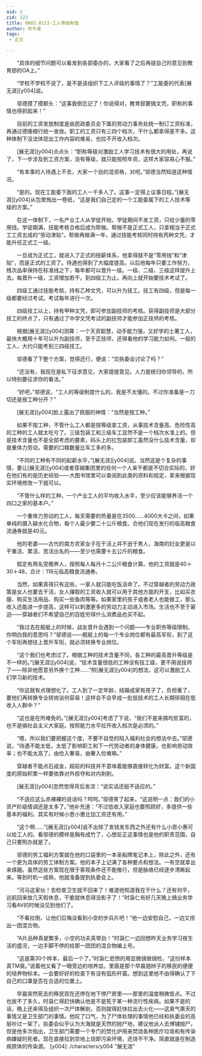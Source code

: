 ```yaml
---
aid: 3
zid: 123
title: 0003.0123-工人等级制度
author: 吹牛者
tags: 
 - 正文

---
```




　　“具体的细节问题可以看发到各部委办的，大家看了之后再提自己的意见到教育部的OA上。”

　　“学校不学校不说了，是不是该组织下工人评级的事情了？”工能委的代表[展无涯][y004]说。

　　邬德摸了摸额头：“这事我倒忘记了！你说得对，教育部要搞文凭，职称的事情也得抓起来！”

　　目前的工资发放制度是由民政委员会下属的劳动力事务处统一制订工资标准，再通过德隆粮行统一发放。职工的工资只有三四个档次，干什么都拿得差不多。这种体制下没法体现出工作内容的难易，也拉不开收入档次。

　　[展无涯][y004]点点头：“职称等级对激励工人学习技术有很大的用处，再说了，下一步涉及到工资方案，没有等级，就只能按照年资，这样大家容易心不服。”

　　“有本事的人待遇上不去，大家一个劲的混资格，对吧。”邬德当然知道这种情况。

　　“是的。现在工能委下面的工人一千多人了。这事一定得上议事日程。”[展无涯][y004]从包里掏出一卷纸，“这是我们自己定的一个工能委属下的工人技术等级的方案。”

　　在这一体制下，一名产业工人从学徒开始，学徒期间不发工资，只给少量的零用钱。学徒期满，技能考核合格后成为帮做。帮做不是正式工人，只拿相当于正式工工资五成的“劳动津贴”。帮做再做满一年，通过技能考核同时持有丙种文凭，才能升任正式工一级。

　　一旦成为正式工，就进入了正式的授薪体系，他拿得就不是“零用钱”和“津贴”，而是正式的工资了。待遇也得到了大幅度提高。以后他每年只要工作努力，残次品率保持在标准线之下，每年都可以晋升一级。一级、二级、三级这样提升上去。每晋升一级，工资增加若干。到四级工为止。再向上就开始要技术考试了。

　　四级工通过技能考核，持有乙种文凭，可以升为技工。技工有四级，但是每一级都要经过考试。考试每年进行一次。

　　四级技工以上，持有甲种文凭，即可参加副技师的考核。获得副技师是大部分技工的终点了，只有通过了中学文凭考试的副技师才能参加正技师的考核。

　　根据[展无涯][y004]测算：一个天资聪慧，动手能力强，又好学的土著工人，最快大概用十年可以升为副技师，至于正技师，还得看他的学习能力如何。一般的工人，大约只能考到三四级技工。

　　邬德看了下整个方案，觉得还行，便说：“交执委会讨论了吗？”

　　“还没有，我现在是私下征求意见，大家提提意见。人力是统归你领导的，所以特别要征求你的看法。”

　　“好吧，”邬德说，“工人的等级制度什么的，我是不太懂的。不过你准备是一刀切还是按工种分开？”

　　[展无涯][y004]脸上露出了佩服的神情：“当然是按工种。”

　　如果不按工种，不管什么工人都是按等级拿工资，从事技术含量高、危险性高的工种的工人就太吃亏了。三级包装工和三级车工显然不是一个档次水准上的。但是技术含量也不是全部考虑的要素，码头上的扛包装卸工虽然没什么技术含量，却是重体力劳动，需要的口粮数量比车工多的多。

　　“不同的工种有不同的起薪水平，”[展无涯][y004]说。当然这是个复杂的事情，要让[展无涯][y004]或者穿越集团里的任何一个人来干都是不切合实际的，好在他们有的是历史经验——大图书馆里可以查阅到此类的资料和规定，拿来根据现实环境修改一下就可以。

　　“不管什么样的工种，一个产业工人的平均收入水平，至少应该能够养活一个四口之家的基本户。”

　　一个重体力劳动的工人，每天需要的热量是在3500……4000大卡之间，如果单纯的摄入碳水化合物，每个人最少要二十公斤粮食。合他们现在发行的临高粮食流通券就是40元。

　　他的老婆——古代的南方农家女子在干活上并不逊于男人，海南的妇女更是以干重活、累活、苦活出名的——至少也需要十五公斤的粮食。

　　假定有两名受赡养人，按照每人每月十二公斤粮食计算。他的工资就是40＋30＋48，合计：118元临高粮食流通券。

　　当然，如果真得只有这些，一家人就只能吃饭活命了。不过穿越者的劳动力政策是女人也要去干活，女人赚取的工资收入就可以用于其他方面的开支，比如买衣服、购买生活用品、购买一些鱼肉等等。如果家里的孩子或者老人也能做工，那么收入还能进一步提高，这样可以刺激更多的劳动力主动进入市场。生活也不至于窘迫——穿越者们不希望自己的百姓穷得什么消费品也买不起。

　　“我过去在舰艇上的时候，战友晋升会遇到一个问题——专业职务等级限制。你明白我的意思吗？”邬德说——舰艇上的每一个专业岗位都有最高军衔，到了这个军衔再想往上晋升军衔，就必须转换专业岗位。

　　“这个我们也考虑过了。根据工种的技术含量不同，各工种的最高晋升等级是不一样的。”[展无涯][y004]说，“技术含量很低的工种没有技工级，更不用说技师了——除非他愿意另外换个工种……”照[展无涯][y004]的想法，这可以激励工人们学习新的技术。

　　“你这就有点理想化了。工人到了一定年龄，结婚成家有孩子了，负担重了，要他们再转换专业转岗谈何容易！这样会不会早成一批低技术的工人长期徘徊在低收入人群中？”

　　“这也是在所难免的。”[展无涯][y004]考虑了下说，“我们不是来搞均贫富的，也不是搞社会主义大家庭。按照能力水平拉开收入档次是必须的。”

　　“嗯，所以我们要把握这个度，不要不自觉的陷入福利社会的想法中去。”邬德说，“待遇不能太低，太低了影响职工和下一代劳动者的身体健康，也影响劳动效率；也不能太高了。由俭入奢易，由奢入俭难嘛。”

　　穿越者不能点石成金，超前的科技并不意味着能够直接转化为财富。这个新国度的原始积累一样要依靠对外掠夺和对内剥削。

　　[展无涯][y004]忽然觉得背后发凉：“说实话还挺不适应的。”

　　“不适应这么赤裸裸的说话吗？呵呵。”邬德笑了起来，“这说明一点：我们的小资产阶级情调还是太多了。”他补充道：“不过低收入家庭也要照顾好，多提供一些基本的福利。其实有时候小恩小惠比加工资还有用。”

　　“这个啊……”[展无涯][y004]说不出除了发钱发东西之外还有什么小恩小惠可以给工人的。看邬德的模样是胸有成竹了，心想反正这事情也是他的职责范围，自己只要照办就是了。

　　邬德的劳工福利方案就在他的口袋里的一本圣船牌笔记本上，除此之外，还有一个更为具体的劳工体制方案。他的本子上记满了各种要点和想法。一有空就拿出来琢磨。虽然这些方案现在限于客观条件还不能推行，但是脉络已经逐步清晰起来。等到时机一成熟，他就准备提到执委会上。

　　“河马这家伙！去检查卫生就不回来了！难道他知道我在干什么？还有何平，远航回来放几天假休息，干脆就休息得没影子了！”时袅仁有好几天晚上搞业务学习看AV的时候没见到他们了。

　　“不看拉倒，让他们后悔没看到小空的步兵片吧！”他一边安慰自己，一边又捞出一团混合物。

　　“A片品种真是繁多，小空的功夫真带劲！”时袅仁一边回想昨天业务学习夜生活的盛况，一边手脚不停的给那一团团的混合物编上号。

　　“这是第30个样本，最后一个了。”时袅仁悲愤的用显微镜做镜检，“这份样本真TM臭。”说着他又看了一眼旁边的培养皿，里面是那个早晨翘辫子的移民的便便的培养物标本。一会要好好的检查下有没有弧形杆菌。想到这里他不由得确认了下自己的口罩是否在合适的位置上。

　　早晨突然死去的移民现在还停在地下停尸房里——那里的温度稍微低点。不过也放不了多久，时袅仁得赶快确认他是不是死于某一种流行性疾病。如果不是的话，晚上还来得及组织一次尸体解剖，否则就得赶快拉出去火化——这臭气熏天的事情又是卫生部门的事情。他叹了口气，为了尸体处理的事情他已经和执委会的高层吵过一架了。执委会似乎认为大海就是天然的抛尸地，建议他派人去博铺抛尸。但是他多次指出，卫生部门需要一个专门的焚化炉用来焚烧各种医疗垃圾和有传染病嫌疑的死者。现在直接拉到空地上烧即污染环境，还烧不干净。简直就是在制造病原体的传染源。
[y004]: /characters/y004 "展无涯"


